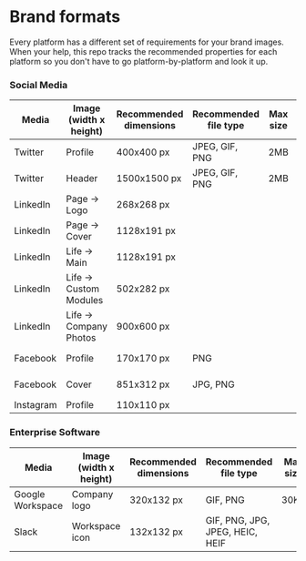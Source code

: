 # Brand formats

Every platform has a different set of requirements for your brand images.
When your help, this repo tracks the recommended properties for each platform so you don't have to go platform-by-platform and look it up.


### Social Media

| Media | Image (width x height) | Recommended dimensions | Recommended file type | Max size | Source |
|---|---|---|---|---|---|
| Twitter | Profile | 400x400 px | JPEG, GIF, PNG | 2MB | [Twitter help](https://help.twitter.com/en/managing-your-account/common-issues-when-uploading-profile-photo) |
| Twitter | Header | 1500x1500 px | JPEG, GIF, PNG | 2MB | [Twitter help](https://help.twitter.com/en/managing-your-account/common-issues-when-uploading-profile-photo) |
| LinkedIn | Page -> Logo | 268x268 px |  |  | [LinkedIn help](https://www.linkedin.com/help/linkedin/answer/70781/image-specifications-for-your-linkedin-pages-and-career-pages?lang=en) |
| LinkedIn | Page -> Cover | 1128x191 px |  |  | [LinkedIn help](https://www.linkedin.com/help/linkedin/answer/70781/image-specifications-for-your-linkedin-pages-and-career-pages?lang=en) |
| LinkedIn | Life -> Main | 1128x191 px |  |  | [LinkedIn help](https://www.linkedin.com/help/linkedin/answer/70781/image-specifications-for-your-linkedin-pages-and-career-pages?lang=en) |
| LinkedIn | Life -> Custom Modules | 502x282 px |  |  | [LinkedIn help](https://www.linkedin.com/help/linkedin/answer/70781/image-specifications-for-your-linkedin-pages-and-career-pages?lang=en) |
| LinkedIn | Life -> Company Photos | 900x600 px |  |  | [LinkedIn help](https://www.linkedin.com/help/linkedin/answer/70781/image-specifications-for-your-linkedin-pages-and-career-pages?lang=en) |
| Facebook | Profile | 170x170 px | PNG |  | [Facebook help](https://www.facebook.com/help/125379114252045) |
| Facebook | Cover | 851x312 px | JPG, PNG |  | [Facebook help](https://www.facebook.com/help/125379114252045) |
| Instagram | Profile | 110x110 px | |  | [Snappa](https://blog.snappa.com/instagram-profile-picture-size/) |

### Enterprise Software

| Media | Image (width x height) | Recommended dimensions | Recommended file type | Max size | Source |
|---|---|---|---|---|---|
| Google Workspace | Company logo | 320x132 px | GIF, PNG | 30KB | [Google Workspace Admin help](https://support.google.com/a/answer/96474?hl=en) |
| Slack | Workspace icon | 132x132 px | GIF, PNG, JPG, JPEG, HEIC, HEIF |  | [Slack help](https://slack.com/intl/en-il/help/articles/204379773-Upload-a-Slack-icon), (Slack)[slack.com/customize/icon] |
